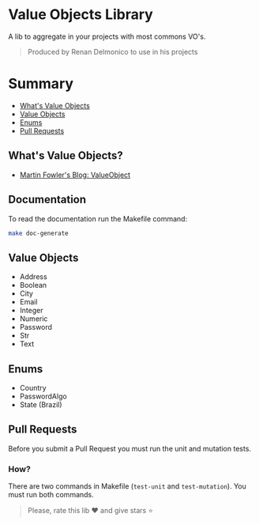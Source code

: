 # Value Objects Library

A lib to aggregate in your projects with most commons VO's.

> Produced by Renan Delmonico to use in his projects

# Summary

- [What's Value Objects](#whats-value-objects)
- [Value Objects](#value-objects)
- [Enums](#enums)
- [Pull Requests](#pull-requests)

## What's Value Objects?

- [Martin Fowler's Blog: ValueObject](https://martinfowler.com/bliki/ValueObject.html)

## Documentation

To read the documentation run the Makefile command:
```sh
make doc-generate
```

## Value Objects

- Address
- Boolean
- City
- Email
- Integer
- Numeric
- Password
- Str
- Text

## Enums

- Country
- PasswordAlgo
- State (Brazil)

## Pull Requests

Before you submit a Pull Request you must run the unit and mutation tests.

### How?

There are two commands in Makefile (`test-unit` and `test-mutation`). You must run both commands.

> Please, rate this lib ❤️ and give stars ⭐
